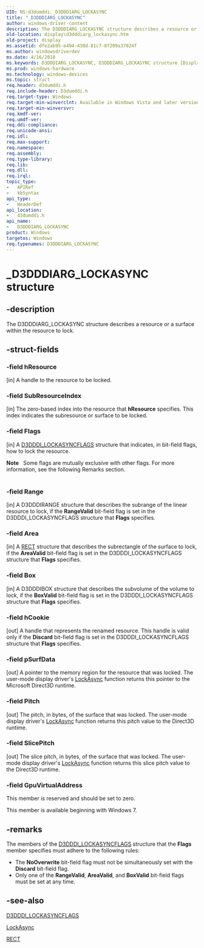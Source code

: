 ```yaml
---
UID: NS:d3dumddi._D3DDDIARG_LOCKASYNC
title: "_D3DDDIARG_LOCKASYNC"
author: windows-driver-content
description: The D3DDDIARG_LOCKASYNC structure describes a resource or a surface within the resource to lock.
old-location: display\d3dddiarg_lockasync.htm
old-project: display
ms.assetid: dfe2ab95-e494-430d-81c7-8f209a37024f
ms.author: windowsdriverdev
ms.date: 4/16/2018
ms.keywords: D3DDDIARG_LOCKASYNC, D3DDDIARG_LOCKASYNC structure [Display Devices], UMDisplayDriver_param_Structs_24593944-e4ac-4650-82d5-c5fc26a6a770.xml, _D3DDDIARG_LOCKASYNC, d3dumddi/D3DDDIARG_LOCKASYNC, display.d3dddiarg_lockasync
ms.prod: windows-hardware
ms.technology: windows-devices
ms.topic: struct
req.header: d3dumddi.h
req.include-header: D3dumddi.h
req.target-type: Windows
req.target-min-winverclnt: Available in Windows Vista and later versions of the Windows operating systems.
req.target-min-winversvr: 
req.kmdf-ver: 
req.umdf-ver: 
req.ddi-compliance: 
req.unicode-ansi: 
req.idl: 
req.max-support: 
req.namespace: 
req.assembly: 
req.type-library: 
req.lib: 
req.dll: 
req.irql: 
topic_type:
-	APIRef
-	kbSyntax
api_type:
-	HeaderDef
api_location:
-	d3dumddi.h
api_name:
-	D3DDDIARG_LOCKASYNC
product: Windows
targetos: Windows
req.typenames: D3DDDIARG_LOCKASYNC
---
```


# _D3DDDIARG_LOCKASYNC structure


## -description


The D3DDDIARG_LOCKASYNC structure describes a resource or a surface within the resource to lock. 


## -struct-fields




### -field hResource

[in] A handle to the resource to be locked. 


### -field SubResourceIndex

[in] The zero-based index into the resource that <b>hResource</b> specifies. This index indicates the subresource or surface to be locked.


### -field Flags

[in] A <a href="https://msdn.microsoft.com/library/windows/hardware/ff544585">D3DDDI_LOCKASYNCFLAGS</a> structure that indicates, in bit-field flags, how to lock the resource. 

<div class="alert"><b>Note</b>    Some flags are mutually exclusive with other flags. For more information, see the following Remarks section.</div>
<div> </div>

### -field Range

[in] A D3DDDIRANGE structure that describes the subrange of the linear resource to lock, if the <b>RangeValid</b> bit-field flag is set in the D3DDDI_LOCKASYNCFLAGS structure that <b>Flags</b> specifies.


### -field Area

[in] A <a href="https://msdn.microsoft.com/library/windows/hardware/ff569234">RECT</a> structure that describes the subrectangle of the surface to lock, if the <b>AreaValid</b> bit-field flag is set in the D3DDDI_LOCKASYNCFLAGS structure that <b>Flags</b> specifies.


### -field Box

[in] A D3DDDIBOX structure that describes the subvolume of the volume to lock, if the <b>BoxValid</b> bit-field flag is set in the D3DDDI_LOCKASYNCFLAGS structure that <b>Flags</b> specifies.


### -field hCookie

[out] A handle that represents the renamed resource. This handle is valid only if the <b>Discard</b> bit-field flag is set in the D3DDDI_LOCKASYNCFLAGS structure that <b>Flags</b> specifies. 


### -field pSurfData

[out] A pointer to the memory region for the resource that was locked. The user-mode display driver's <a href="https://msdn.microsoft.com/c8f76ebe-947a-45e4-abbc-f6020da929e8">LockAsync</a> function returns this pointer to the Microsoft Direct3D runtime.


### -field Pitch

[out] The pitch, in bytes, of the surface that was locked. The user-mode display driver's <a href="https://msdn.microsoft.com/c8f76ebe-947a-45e4-abbc-f6020da929e8">LockAsync</a> function returns this pitch value to the Direct3D runtime.


### -field SlicePitch

[out] The slice pitch, in bytes, of the surface that was locked. The user-mode display driver's <a href="https://msdn.microsoft.com/c8f76ebe-947a-45e4-abbc-f6020da929e8">LockAsync</a> function returns this slice pitch value to the Direct3D runtime.


### -field GpuVirtualAddress

This member is reserved and should be set to zero.

This member is available beginning with Windows 7.


## -remarks



The members of the <a href="https://msdn.microsoft.com/library/windows/hardware/ff544585">D3DDDI_LOCKASYNCFLAGS</a> structure that the <b>Flags</b> member specifies must adhere to the following rules:

<ul>
<li>
The <b>NoOverwrite</b> bit-field flag must not be simultaneously set with the <b>Discard</b> bit-field flag.

</li>
<li>
Only one of the <b>RangeValid</b>, <b>AreaValid</b>, and <b>BoxValid</b> bit-field flags must be set at any time.

</li>
</ul>



## -see-also




<a href="https://msdn.microsoft.com/library/windows/hardware/ff544585">D3DDDI_LOCKASYNCFLAGS</a>



<a href="https://msdn.microsoft.com/c8f76ebe-947a-45e4-abbc-f6020da929e8">LockAsync</a>



<a href="https://msdn.microsoft.com/library/windows/hardware/ff569234">RECT</a>
 

 

